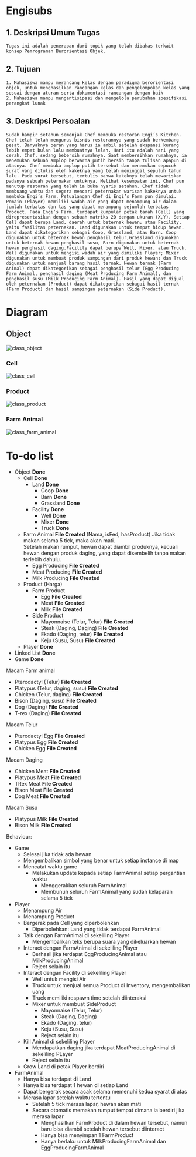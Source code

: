 # Engisubs
## 1. Deskripsi Umum Tugas
	Tugas ini adalah penerapan dari topik yang telah dibahas terkait konsep Pemrograman Berorientasi Objek.
## 2. Tujuan
	1. Mahasiswa mampu merancang kelas dengan paradigma berorientasi objek, untuk menghasilkan rancangan kelas dan pengelompokan kelas yang sesuai dengan aturan serta dokumentasi rancangan dengan baik
	2. Mahasiswa mampu mengantisipasi dan mengelola perubahan spesifikasi perangkat lunak
## 3. Deskripsi Persoalan
	Sudah hampir setahun semenjak Chef membuka restoran Engi’s Kitchen. Chef telah lelah mengurus bisnis restorannya yang sudah berkembang pesat. Banyaknya peran yang harus ia ambil setelah ekspansi kurang lebih empat bulan lalu membuatnya lelah. Hari itu adalah hari yang cerah, Chef, sedang bebersih rumahnya. Saat membersihkan rumahnya, ia menemukan sebuah amplop berwarna putih bersih tanpa tulisan apapun di atasnya. Chef membuka amplop putih tersebut dan menemukan sepucuk surat yang ditulis oleh kakeknya yang telah meninggal sepuluh tahun lalu. Pada surat tersebut, tertulis bahwa kakeknya telah mewariskan padanya sebuah peternakan untuknya. Melihat kesempatan ini, Chef pun menutup restoran yang telah ia buka nyaris setahun. Chef tidak membuang waktu dan segera mencari peternakan warisan kakeknya untuk membuka Engi’s Farm. Petualangan Chef di Engi’s Farm pun dimulai. Pemain (Player) memiliki wadah air yang dapat menampung air dalam jumlah terbatas dan tas yang dapat menampung sejumlah terbatas Product. Pada Engi’s Farm, terdapat kumpulan petak tanah (Cell) yang direpresentasikan dengan sebuah matriks 2D dengan ukuran (X,Y). Setiap Cell dapat berupa Land, daerah untuk beternak hewan; atau Facility, yaitu fasilitas peternakan. Land digunakan untuk tempat hidup hewan. Land dapat dikategorikan sebagai Coop, Grassland, atau Barn. Coop digunakan untuk beternak hewan penghasil telur,Grassland digunakan untuk beternak hewan penghasil susu, Barn digunakan untuk beternak hewan penghasil daging.Facility dapat berupa Well, Mixer, atau Truck. Well digunakan untuk mengisi wadah air yang dimiliki Player; Mixer digunakan untuk membuat produk sampingan dari produk hewan; dan Truck digunakan untuk menjual barang hasil ternak. Hewan ternak (Farm Animal) dapat dikategorikan sebagai penghasil telur (Egg Producing Farm Animal, penghasil daging (Meat Producing Farm Animal), dan penghasil susu (Milk Producing Farm Animal). Hasil yang dapat dijual oleh peternakan (Product) dapat dikategorikan sebagai hasil ternak (Farm Product) dan hasil sampingan peternakan (Side Product).
# Diagram
## Object
![class_object](https://user-images.githubusercontent.com/37581792/54508343-40963600-4978-11e9-9f58-b854045a9d64.png)

### Cell
![class_cell](https://user-images.githubusercontent.com/37581792/54508515-bf8b6e80-4978-11e9-9bd4-5d2590ae0b3c.png)

### Product
![class_product](https://user-images.githubusercontent.com/37581792/54508345-42f89000-4978-11e9-9e66-65cffefa3a71.png)

### Farm Animal
![class_farm_animal](https://user-images.githubusercontent.com/37581792/54508363-54da3300-4978-11e9-8c47-ab433c12ff00.png)

# To-do list
- Object **Done**
	- Cell **Done**
		- Land **Done**
			- Coop **Done**
			- Barn **Done**
			- Grassland **Done**
		- Facility **Done**
			- Well **Done**
			- Mixer **Done**
			- Truck **Done**
	- Farm Animal **File Created** (Nama, isFed, hasProduct)
		Jika tidak makan selama 5 tick, maka akan mati.   
		Setelah makan rumput, hewan dapat diambil produknya,
		kecuali hewan dengan produk daging, yang dapat disembelih
		tanpa makan terlebih dahulu.
		- Egg Producing **File Created**
		- Meat Producing **File Created**
		- Milk Producing **File Created**
	- Product (Harga)
		- Farm Product
			- Egg **File Created** 
			- Meat **File Created**
			- Milk **File Created**
		- Side Product
			- Mayonnaise (Telur, Telur) **File Created**
			- Steak (Daging, Daging) **File Created**
			- Ekado (Daging, telur) **File Created**
			- Keju (Susu, Susu) **File Created**
	- Player **Done**
- Linked List **Done**
- Game **Done**

Macam Farm animal
- Pterodactyl (Telur) **File Created**
- Platypus (Telur, daging, susu) **File Created**
- Chicken (Telur, daging) **File Created**
- Bison  (Daging, susu) **File Created**
- Dog (Daging) **File Created**
- T-rex (Daging) **File Created**

Macam Telur
- Pterodactyl Egg **File Created**
- Platypus Egg **File Created**
- Chicken Egg **File Created**

Macam Daging
- Chicken Meat **File Created**
- Platypus Meat **File Created**
- TRex Meat **File Created**
- Bison Meat **File Created**
- Dog Meat **File Created**

Macam Susu
- Platypus Milk **File Created**
- Bison Milk **File Created**

Behaviour:
- Game
    - Selesai jika tidak ada hewan
    - Mengembalikan simbol yang benar untuk setiap instance di map
    - Mencatat waktu game
        - Melakukan update kepada setiap FarmAnimal setiap pergantian waktu
            - Menggerakkan seluruh FarmAnimal
            - Membunuh seluruh FarmAnimal yang sudah kelaparan selama 5 tick
- Player
    - Menampung Air
    - Menampung Product
    - Bergerak pada Cell yang diperbolehkan
        - Diperbolehkan: Land yang tidak terdapat FarmAnimal
    - Talk dengan FarmAnimal di sekeliling Player
        - Mengembalikan teks berupa suara yang dikeluarkan hewan
    - Interact dengan FarmAnimal di sekeliling Player
        - Berhasil jika terdapat EggProducingAnimal atau MilkProducingAnimal
        - Reject selain itu
    - Interact dengan Facility di sekeliling Player
        - Well untuk mengisi Air
        - Truck untuk menjual semua Product di Inventory, mengembalikan uang
        - Truck memiliki respawn time setelah diinteraksi
        - Mixer untuk membuat SideProduct
			- Mayonnaise (Telur, Telur)
			- Steak (Daging, Daging)
			- Ekado (Daging, telur)
			- Keju (Susu, Susu)
			- Reject selain itu
    - Kill Animal di sekeliling Player
        - Mendapatkan daging jika terdapat MeatProducingAnimal di sekeliling PLayer
        - Reject selain itu
    - Grow Land di petak Player berdiri
- FarmAnimal
    - Hanya bisa terdapat di Land
    - Hanya bisa terdapat 1 hewan di setiap Land
    - Dapat bergerak secara acak selama memenuhi kedua syarat di atas
    - Merasa lapar setelah waktu tertentu
        - Setelah 5 tick merasa lapar, hewan akan mati
        - Secara otomatis memakan rumput tempat dimana ia berdiri jika merasa lapar
            - Menghasilkan FarmProduct di dalam hewan tersebut, namun baru bisa diambil setelah hewan tersebut diinteract
            - Hanya bisa menyimpan 1 FarmProduct
            - Hanya berlaku untuk MilkProducingFarmAnimal dan EggProducingFarmAnimal
